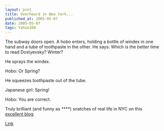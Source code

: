 ```yaml
---
layout: post
title: Overheard in New York...
published_at: 2005-05-07
date: 2005-05-07
tags: Yahoo360
---
```


The subway doors open. A hobo enters, holding a bottle of windex in one hand and a tube of toothpaste in the other. He says: Which is the better time to read Dostyevsky? Winter?

He sprays the windex.

Hobo: Or Spring? 

He squeezes toothpaste out of the tube.

Japanese girl: Spring!  

Hobo: You are correct.

Truly brilliant (and funny as ****) snatches of real life in NYC on this [excellent blog](http://www.overheardinnewyork.com/).  

[Link]()  